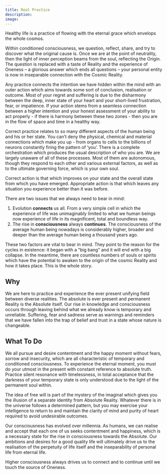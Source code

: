 ```yaml
---
title: Real Practice
description:
image:
---
```


<div class="callout6">
Healthy life is a practice of flowing with the eternal grace which envelops the whole cosmos.
</div>

Within conditioned consciousness, we question, reflect, share, and try to discover what the original cause is. Once we are at the point of neutrality, then the light of inner perception beams from the soul, reflecting the Origin. The question is replaced with a taste of Reality and the experience of Oneness – a glorious answer which ends all questions – your personal entity is now in inseparable connection with the Cosmic Reality.

Any practice connects the intention we have hidden within the mind with an outer action which aims towards some sort of conclusion, realisation or outcome. Most of your regret and suffering is due to the disharmony between the deep, inner state of your heart and your short-lived frustration, fear, or impatience. If your action stems from a seamless connection between a higher intention and your honest assessment of your ability to act properly - if there is harmony between these two zones - then you are in the flow of space and time in a healthy way.

Correct practice relates to so many different aspects of the human being and his or her state. You can’t deny the physical, chemical and material connections which make you up - from organs to cells to the billions of neurons constantly firing the pattern of ‘you’. There is a complete orchestration which produces the usual description of who you are. We are largely unaware of all of these processes. Most of them are autonomous, though they respond to each other and various external factors, as well as to the ultimate governing force, which is your own soul.

Correct action is that which improves on your state and the overall state from which you have emerged. Appropriate action is that which leaves any situation you experience better than it was before. 

There are two issues that we always need to bear in mind: 

1. Evolution **connects** us all. From a very simple cell in which the experience of life was unimaginably limited to what we human beings now experience of life in its magnificent, total and boundless way. 
2. The rise in **consciousness** always **continues**. The consciousness of the average human being nowadays is considerably higher, broader and deeper than the average human being a thousand years ago.

These two factors are vital to bear in mind. They point to the reason for the cycles in existence: it began with a “big bang” and it will end with a big collapse. In the meantime, there are countless numbers of souls or spirits which have the potential to awaken to the origin of the cosmic Reality and how it takes place. This is the whole story.

## Why

We are here to practice and experience the ever present unifying field between diverse realities. The absolute is ever present and permanent Reality is the Absolute itself.
Our rise in knowledge and consciousness occurs through leaving behind what we already know is temporary and unreliable. Suffering, fear and sadness serve as warnings and reminders that we have fallen into the trap of belief and trust in a state whose nature is changeable.  

## What To Do

We all pursue and desire contentment and the happy moment without fears, sorrow and insecurity, which are all characteristic of temporary and conditioned consciousness. To experience the eternal moment, you must do your utmost in the present with constant reference to absolute truth. Practice silent resonance with timelessness, in total acceptance that the darkness of your temporary state is only understood due to the light of the permanent soul within.  

The idea of free will is part of the mystery of the imaginal which gives you the illusion of a separate identity from Absolute Reality. Whatever there is in the universe follows a determined pattern, but you may exercise your intelligence to return to and maintain the clarity of mind and purity of heart required to avoid undesirable outcomes.  

Our consciousness has evolved over millennia. As humans, we can realise and accept that each one of us seeks contentment and happiness, which is a necessary state for the rise in consciousness towards the Absolute. Our ambitions and desires for a good quality life will ultimately drive us to the realisation of the perpetuity of life itself and the inseparability of personal life from eternal life.

<div class="callout6">
Higher consciousness always drives us to connect and to continue until we touch the source of Oneness.
</div>
